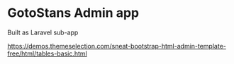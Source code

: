 # GotoStans Admin app

Built as Laravel sub-app

https://demos.themeselection.com/sneat-bootstrap-html-admin-template-free/html/tables-basic.html
